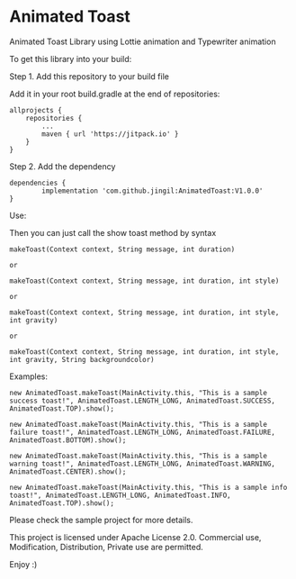 # Animated Toast
Animated Toast Library using Lottie animation and Typewriter animation


To get this library into your build:

Step 1. Add this repository to your build file

Add it in your root build.gradle at the end of repositories:

	allprojects {
		repositories {
			...
			maven { url 'https://jitpack.io' }
		}
	}
  
  
Step 2. Add the dependency

	dependencies {
	        implementation 'com.github.jingil:AnimatedToast:V1.0.0'
	}


Use:
	
Then you can just call the show toast method by syntax

 	makeToast(Context context, String message, int duration) 
 
 	or
 
 	makeToast(Context context, String message, int duration, int style)
 
 	or
  
 	makeToast(Context context, String message, int duration, int style, int gravity)
  
  	or
  
 	makeToast(Context context, String message, int duration, int style, int gravity, String backgroundcolor)
 
		
Examples:
	
	new AnimatedToast.makeToast(MainActivity.this, "This is a sample success toast!", AnimatedToast.LENGTH_LONG, AnimatedToast.SUCCESS, AnimatedToast.TOP).show();
	 
	new AnimatedToast.makeToast(MainActivity.this, "This is a sample failure toast!", AnimatedToast.LENGTH_LONG, AnimatedToast.FAILURE, AnimatedToast.BOTTOM).show();
         
	new AnimatedToast.makeToast(MainActivity.this, "This is a sample warning toast!", AnimatedToast.LENGTH_LONG, AnimatedToast.WARNING, AnimatedToast.CENTER).show();
                
	new AnimatedToast.makeToast(MainActivity.this, "This is a sample info toast!", AnimatedToast.LENGTH_LONG, AnimatedToast.INFO, AnimatedToast.TOP).show();


Please check the sample project for more details.

This project is licensed under Apache License 2.0. 
Commercial use, Modification, Distribution, Private use are permitted.

Enjoy :)
